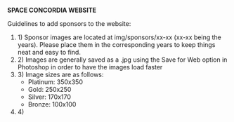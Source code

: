 <b>SPACE CONCORDIA WEBSITE</b>

Guidelines to add sponsors to the website:

<ol>
<li>1) Sponsor images are located at img/sponsors/xx-xx (xx-xx being the years).
   Please place them in the corresponding years to keep things neat and easy to find.</li>

<li>2) Images are generally saved as a .jpg using the Save for Web option in Photoshop in order to have the images load faster</li>

<li>3) Image sizes are as follows:
	<ul>
	<li>Platinum: 350x350</li>
	<li>Gold: 250x250</li>
	<li>Silver: 170x170</li>
	<li>Bronze: 100x100</li>
	</ul></li>
<li>4) 
</li>
</ol>